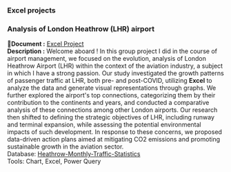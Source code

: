 ### Excel projects

### Analysis of London Heathrow (LHR) airport
:open_file_folder:**Document :** [Excel Project](https://github.com/chungyuenleung/excelproject/blob/main/Heathrow.pdf) <br>
**Description :** Welcome aboard ! In this group project I did in the course of airport management, we focused on the evolution, analysis of London Heathrow Airport (LHR) within the context of the aviation industry, a subject in which I have a strong passion. Our study investigated the growth patterns of passenger traffic at LHR, both pre- and post-COVID, utilizing **Excel** to analyze the data and generate visual representations through graphs. We further explored the airport's top connections, categorizing them by their contribution to the continents and years, and conducted a comparative analysis of these connections among other London airports. Our research then shifted to defining the strategic objectives of LHR, including runway and terminal expansion, while assessing the potential environmental impacts of such development. In response to these concerns, we proposed data-driven action plans aimed at mitigating CO2 emissions and promoting sustainable growth in the aviation sector.<br>
Database: [Heathrow-Monthly-Traffic-Statistics](https://github.com/chungyuenleung/excelproject/blob/main/Nov-21-Heathrow-Monthly-Traffic-Statistics.xlsx) <br>
Tools: Chart, Excel, Power Query <br>

